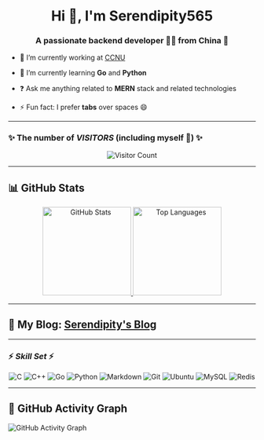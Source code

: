 <h1 align="center">Hi 👋, I'm Serendipity565</h1>
<h3 align="center">A passionate backend developer 👨‍💻 from China 🚀</h3>

- 🔭 I’m currently working at [CCNU](https://www.ccnu.edu.cn/)

- 🌱 I’m currently learning **Go** and **Python**  

- ❓ Ask me anything related to **MERN** stack and related technologies  

- ⚡ Fun fact: I prefer **tabs** over spaces 😄

---

### ✨ The number of ***VISITORS*** (including myself 🤔) ✨

<p align="center">
  <img src="https://profile-counter.glitch.me/Serendipity565/count.svg" alt="Visitor Count" />
</p>

---

## 📊 GitHub Stats

<p align="center">
  <a href="https://github.com/Serendipity565">
    <img height="180em" src="https://github-readme-stats.vercel.app/api?username=Serendipity565&show_icons=true&include_all_commits=true&count_private=true" alt="GitHub Stats" />
  </a>
  <a href="https://github.com/Serendipity565">
    <img height="180em" src="https://github-readme-stats.vercel.app/api/top-langs/?username=Serendipity565&layout=compact" alt="Top Languages" />
  </a>
</p>

---

## 📝 My Blog: [Serendipity's Blog](https://serendipity565.github.io/)

---

### ⚡ ***Skill Set*** ⚡

<p align="center">
  <img src="https://img.shields.io/badge/C-ff9999?style=for-the-badge&logo=C&logoColor=fff" alt="C" />
  <img src="https://img.shields.io/badge/C++-ffb266?style=for-the-badge&logo=cplusplus&logoColor=fff" alt="C++" />
  <img src="https://img.shields.io/badge/Go-ffcc66?style=for-the-badge&logo=go&logoColor=fff" alt="Go" />
  <img src="https://img.shields.io/badge/Python-99ff99?style=for-the-badge&logo=python&logoColor=fff" alt="Python" />
  <img src="https://img.shields.io/badge/Markdown-99ccff?style=for-the-badge&logo=markdown&logoColor=fff" alt="Markdown" />
  <img src="https://img.shields.io/badge/Git-9999ff?style=for-the-badge&logo=git&logoColor=fff" alt="Git" />
  <img src="https://img.shields.io/badge/Ubuntu-cc99ff?style=for-the-badge&logo=ubuntu&logoColor=fff" alt="Ubuntu" />
  <img src="https://img.shields.io/badge/MySQL-ff99ff?style=for-the-badge&logo=mysql&logoColor=fff" alt="MySQL" />
  <img src="https://img.shields.io/badge/Redis-ffb3ff?style=for-the-badge&logo=redis&logoColor=fff" alt="Redis" />
</p>

---

## 🌟 GitHub Activity Graph

![GitHub Activity Graph](https://github-readme-activity-graph.vercel.app/graph?username=Serendipity565&theme=github-light)
